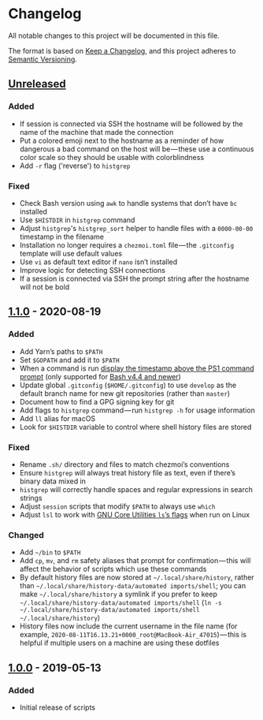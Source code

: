 # Changelog
All notable changes to this project will be documented in this file.

The format is based on [Keep a Changelog](https://keepachangelog.com/en/1.0.0/),
and this project adheres to [Semantic Versioning](https://semver.org/spec/v2.0.0.html).

## [Unreleased]
### Added
- If session is connected via SSH the hostname will be followed by the name of the machine that made the connection
- Put a colored emoji next to the hostname as a reminder of how dangerous a bad command on the host will be — these use a continuous color scale so they should be usable with colorblindness
- Add `-r` flag ('reverse') to `histgrep`

### Fixed
- Check Bash version using `awk` to handle systems that don’t have `bc` installed
- Use `$HISTDIR` in `histgrep` command
- Adjust `histgrep`'s `histgrep_sort` helper to handle files with a `0000-00-00` timestamp in the filename
- Installation no longer requires a `chezmoi.toml` file — the `.gitconfig` template will use default values
- Use `vi` as default text editor if `nano` isn’t installed
- Improve logic for detecting SSH connections
- If a session is connected via SSH the prompt string after the hostname will not be bold

## [1.1.0] - 2020-08-19
### Added
- Add Yarn’s paths to `$PATH`
- Set `$GOPATH` and add it to `$PATH`
- When a command is run [display the timestamp above the PS1 command prompt](https://redandblack.io/blog/2020/bash-prompt-with-updating-time/) (only supported for [Bash v4.4 and newer](https://stromberg.dnsalias.org/~strombrg/PS0-prompt/))
- Update global `.gitconfig` (`$HOME/.gitconfig`) to use `develop` as the default branch name for new git repositories (rather than `master`)
- Document how to find a GPG signing key for git
- Add flags to `histgrep` command — run `histgrep -h` for usage information
- Add `ll` alias for macOS
- Look for `$HISTDIR` variable to control where shell history files are stored

### Fixed
- Rename `.sh/` directory and files to match chezmoi’s conventions
- Ensure `histgrep` will always treat history file as text, even if there’s binary data mixed in
- `histgrep` will correctly handle spaces and regular expressions in search strings
- Adjust `session` scripts that modify `$PATH` to always use `which`
- Adjust `lsl` to work with [GNU Core Utilities `ls`’s flags](https://www.gnu.org/software/coreutils/manual/html_node/General-output-formatting.html#General-output-formatting) when run on Linux

### Changed
- Add `~/bin` to `$PATH`
- Add `cp`, `mv`, and `rm` safety aliases that prompt for confirmation — this will affect the behavior of scripts which use these commands
- By default history files are now stored at `~/.local/share/history`, rather than `~/.local/share/history-data/automated imports/shell`; you can make `~/.local/share/history` a symlink if you prefer to keep `~/.local/share/history-data/automated imports/shell` (`ln -s ~/.local/share/history-data/automated imports/shell ~/.local/share/history`)
- History files now include the current username in the file name (for example, `2020-08-11T16.13.21+0000_root@MacBook-Air_47015`) — this is helpful if multiple users on a machine are using these dotfiles

## [1.0.0] - 2019-05-13
### Added
- Initial release of scripts

[Unreleased]: https://github.com/stilist/dotfiles/compare/v1.1.0...HEAD
[1.1.0]: https://github.com/stilist/dotfiles/compare/v1.0.0...v1.1.0
[1.0.0]: https://github.com/stilist/dotfiles/releases/tag/v1.0.0
